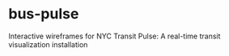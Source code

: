 # bus-pulse
Interactive wireframes for NYC Transit Pulse: A real-time transit visualization installation
